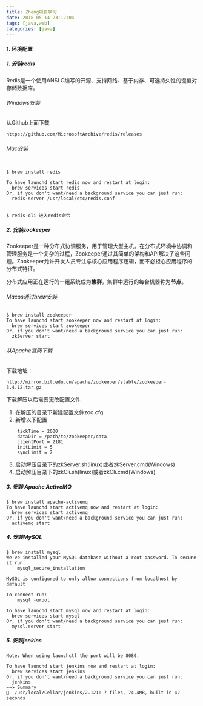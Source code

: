 ```yaml
---
title: Zheng项目学习
date: 2018-05-14 23:12:04
tags: [java,web]
categories: [java]
---
```



#### 1. 环境配置

##### 1. 安装redis

Redis是一个使用ANSI C编写的开源、支持网络、基于内存、可选持久性的键值对存储数据库。

###### Windows安装

从Github上面下载
```
https://github.com/MicrosoftArchive/redis/releases
```

###### Mac安装
```

$ brew install redis

To have launchd start redis now and restart at login:
  brew services start redis
Or, if you don't want/need a background service you can just run:
  redis-server /usr/local/etc/redis.conf
  
  
$ redis-cli 进入redis命令  
```


##### 2. 安装zookeeper

Zookeeper是一种分布式协调服务，用于管理大型主机。在分布式环境中协调和管理服务是一个复杂的过程，Zookeeper通过其简单的架构和API解决了这些问题。Zookeeper允许开发人员专注与核心应用程序逻辑，而不必担心应用程序的分布式特征。

分布式应用正在运行的一组系统成为**集群**，集群中运行的每台机器称为**节点**。

###### Macos通过brew安装
```
$ brew install zookeeper
To have launchd start zookeeper now and restart at login:
  brew services start zookeeper
Or, if you don't want/need a background service you can just run:
  zkServer start

```
###### 从Apache官网下载


下载地址：

```
http://mirror.bit.edu.cn/apache/zookeeper/stable/zookeeper-3.4.12.tar.gz
```

下载解压以后需要更改配置文件

1. 在解压的目录下新建配置文件zoo.cfg
2. 新增以下配置

```
	tickTime = 2000	dataDir = /path/to/zookeeper/data	clientPort = 2181	initLimit = 5	syncLimit = 2
```
3. 启动解压目录下的zkServer.sh(linux)或者zkServer.cmd(Windows)
4. 启动解压目录下的zkCli.sh(linux)或者zkCli.cmd(Windows)

##### 3. 安装 Apache ActiveMQ

```
$ brew install apache-activemq
To have launchd start activemq now and restart at login:
  brew services start activemq
Or, if you don't want/need a background service you can just run:
  activemq start
```


##### 4. 安装MySQL

```
$ brew install mysql
We've installed your MySQL database without a root password. To secure it run:
    mysql_secure_installation

MySQL is configured to only allow connections from localhost by default

To connect run:
    mysql -uroot

To have launchd start mysql now and restart at login:
  brew services start mysql
Or, if you don't want/need a background service you can just run:
  mysql.server start
```

##### 5. 安装jenkins

```
Note: When using launchctl the port will be 8080.

To have launchd start jenkins now and restart at login:
  brew services start jenkins
Or, if you don't want/need a background service you can just run:
  jenkins
==> Summary
🍺  /usr/local/Cellar/jenkins/2.121: 7 files, 74.4MB, built in 42 seconds
```
